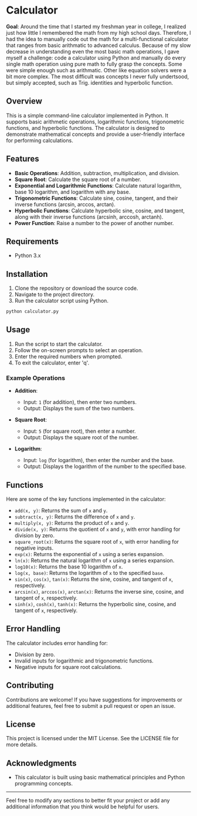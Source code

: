 # Calculator

**Goal**: Around the time that I started my freshman year in college, I realized just how little I remembered the math from my high school days. Therefore, I had the idea to manually code out the math for a multi-functional calculator that ranges from basic arithmatic to advanced calculus.
Because of my slow decrease in understanding even the most basic math operations, I gave myself a challenge: code a calculator using Python and manually do every single math operation using pure math to fully grasp the concepts. Some were simple enough such as arithmatic. Other like equation solvers were a bit more complex. The most difficult was concepts I never fully undertsood, but simply accepted, such as Trig. identities and hyperbolic function. 

## Overview

This is a simple command-line calculator implemented in Python. It supports basic arithmetic operations, logarithmic functions, trigonometric functions, and hyperbolic functions. The calculator is designed to demonstrate mathematical concepts and provide a user-friendly interface for performing calculations.

## Features

- **Basic Operations**: Addition, subtraction, multiplication, and division.
- **Square Root**: Calculate the square root of a number.
- **Exponential and Logarithmic Functions**: Calculate natural logarithm, base 10 logarithm, and logarithm with any base.
- **Trigonometric Functions**: Calculate sine, cosine, tangent, and their inverse functions (arcsin, arccos, arctan).
- **Hyperbolic Functions**: Calculate hyperbolic sine, cosine, and tangent, along with their inverse functions (arcsinh, arccosh, arctanh).
- **Power Function**: Raise a number to the power of another number.

## Requirements

- Python 3.x

## Installation

1. Clone the repository or download the source code.
2. Navigate to the project directory.
3. Run the calculator script using Python.

```bash
python calculator.py
```

## Usage

1. Run the script to start the calculator.
2. Follow the on-screen prompts to select an operation.
3. Enter the required numbers when prompted.
4. To exit the calculator, enter 'q'.

### Example Operations

- **Addition**: 
  - Input: `1` (for addition), then enter two numbers.
  - Output: Displays the sum of the two numbers.

- **Square Root**: 
  - Input: `5` (for square root), then enter a number.
  - Output: Displays the square root of the number.

- **Logarithm**: 
  - Input: `log` (for logarithm), then enter the number and the base.
  - Output: Displays the logarithm of the number to the specified base.

## Functions

Here are some of the key functions implemented in the calculator:

- `add(x, y)`: Returns the sum of `x` and `y`.
- `subtract(x, y)`: Returns the difference of `x` and `y`.
- `multiply(x, y)`: Returns the product of `x` and `y`.
- `divide(x, y)`: Returns the quotient of `x` and `y`, with error handling for division by zero.
- `square_root(x)`: Returns the square root of `x`, with error handling for negative inputs.
- `exp(x)`: Returns the exponential of `x` using a series expansion.
- `ln(x)`: Returns the natural logarithm of `x` using a series expansion.
- `log10(x)`: Returns the base 10 logarithm of `x`.
- `log(x, base)`: Returns the logarithm of `x` to the specified `base`.
- `sin(x)`, `cos(x)`, `tan(x)`: Returns the sine, cosine, and tangent of `x`, respectively.
- `arcsin(x)`, `arccos(x)`, `arctan(x)`: Returns the inverse sine, cosine, and tangent of `x`, respectively.
- `sinh(x)`, `cosh(x)`, `tanh(x)`: Returns the hyperbolic sine, cosine, and tangent of `x`, respectively.

## Error Handling

The calculator includes error handling for:
- Division by zero.
- Invalid inputs for logarithmic and trigonometric functions.
- Negative inputs for square root calculations.

## Contributing

Contributions are welcome! If you have suggestions for improvements or additional features, feel free to submit a pull request or open an issue.

## License

This project is licensed under the MIT License. See the LICENSE file for more details.

## Acknowledgments

- This calculator is built using basic mathematical principles and Python programming concepts.

---

Feel free to modify any sections to better fit your project or add any additional information that you think would be helpful for users.
